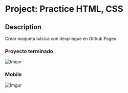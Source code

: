 
# Project: Practice HTML, CSS

## Description

Crear maqueta básica con despliegue en Github Pages

### Proyecto terminado

![Imgur](https://i.imgur.com/4PWL7gE.png)

### Mobile

![Imgur](https://i.imgur.com/mdi4Mag.png)
